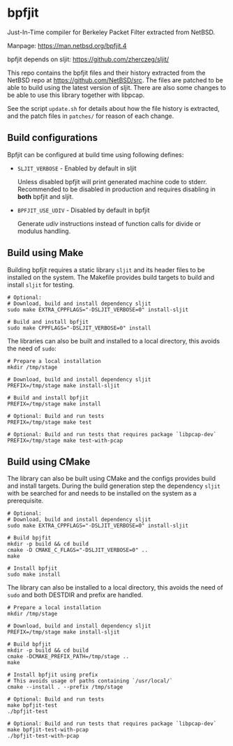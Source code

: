 # bpfjit

Just-In-Time compiler for Berkeley Packet Filter extracted from NetBSD.

Manpage: https://man.netbsd.org/bpfjit.4

bpfjit depends on sljit: https://github.com/zherczeg/sljit/

This repo contains the bpfjit files and their history extracted from the NetBSD
repo at https://github.com/NetBSD/src. The files are patched to be able to build
using the latest version of sljit. There are also some changes to be able to use
this library together with libpcap.

See the script `update.sh` for details about how the file history is extracted,
and the patch files in `patches/` for reason of each change.

## Build configurations

Bpfjit can be configured at build time using following defines:

* `SLJIT_VERBOSE` - Enabled by default in sljit

  Unless disabled bpfjit will print generated machine code to stderr.
  Recommended to be disabled in production and requires disabling in **both** bpfjit and sljit.

* `BPFJIT_USE_UDIV` - Disabled by default in bpfjit

  Generate *udiv* instructions instead of function calls for divide or modulus handling.

## Build using Make

Building bpfjit requires a static library `sljit` and its header files to be
installed on the system. The Makefile provides build targets to build and
install `sljit` for testing.

```
# Optional:
# Download, build and install dependency sljit
sudo make EXTRA_CPPFLAGS="-DSLJIT_VERBOSE=0" install-sljit

# Build and install bpfjit
sudo make CPPFLAGS="-DSLJIT_VERBOSE=0" install
```

The libraries can also be built and installed to a local directory,
this avoids the need of `sudo`:

```
# Prepare a local installation
mkdir /tmp/stage

# Download, build and install dependency sljit
PREFIX=/tmp/stage make install-sljit

# Build and install bpfjit
PREFIX=/tmp/stage make install

# Optional: Build and run tests
PREFIX=/tmp/stage make test

# Optional: Build and run tests that requires package `libpcap-dev`
PREFIX=/tmp/stage make test-with-pcap
```

## Build using CMake

The library can also be built using CMake and the configs provides
build and install targets. During the build generation step the
dependency `sljit` with be searched for and needs to be installed
on the system as a prerequisite.

```
# Optional:
# Download, build and install dependency sljit
sudo make EXTRA_CPPFLAGS="-DSLJIT_VERBOSE=0" install-sljit

# Build bpjfit
mkdir -p build && cd build
cmake -D CMAKE_C_FLAGS="-DSLJIT_VERBOSE=0" ..
make

# Install bpfjit
sudo make install
```

The library can also be installed to a local directory,
this avoids the need of `sudo` and both DESTDIR and prefix are
handled.

```
# Prepare a local installation
mkdir /tmp/stage

# Download, build and install dependency sljit
PREFIX=/tmp/stage make install-sljit

# Build bpfjit
mkdir -p build && cd build
cmake -DCMAKE_PREFIX_PATH=/tmp/stage ..
make

# Install bpfjit using prefix
# This avoids usage of paths containing `/usr/local/`
cmake --install . --prefix /tmp/stage

# Optional: Build and run tests
make bpfjit-test
./bpfjit-test

# Optional: Build and run tests that requires package `libpcap-dev`
make bpfjit-test-with-pcap
./bpfjit-test-with-pcap
```
